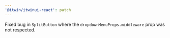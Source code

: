 ```yaml
---
'@itwin/itwinui-react': patch
---
```


Fixed bug in `SplitButton` where the `dropdownMenuProps.middleware` prop was not respected.
